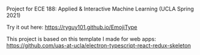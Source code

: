 Project for ECE 188: Applied & Interactive Machine Learning (UCLA Spring 2021)

Try it out here: https://ryguy101.github.io/EmojiType

This project is based on this template I made for web apps: https://github.com/uas-at-ucla/electron-typescript-react-redux-skeleton
